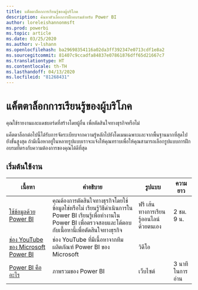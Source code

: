 ```yaml
---
title: แค็ตตาล็อกการเรียนรู้ของผู้บริโภค
description: ค้นหาตัวเลือกการฝึกอบรมสำหรับ Power BI
author: loreleishannonmsft
ms.prod: powerbi
ms.topic: article
ms.date: 03/25/2020
ms.author: v-lshann
ms.openlocfilehash: ba29698354116a02da3ff392347e0713cdf1e8a2
ms.sourcegitcommit: 81407c9ccadfa84837e07861876dff65d21667c7
ms.translationtype: HT
ms.contentlocale: th-TH
ms.lasthandoff: 04/13/2020
ms.locfileid: "81268431"
---
```

# <a name="consumers-learning-catalog"></a>แค็ตตาล็อกการเรียนรู้ของผู้บริโภค

คุณใช้รายงานและแดชบอร์ดที่สร้างโดยผู้อื่น เพื่อตัดสินใจทางธุรกิจหรือไม่ 

แค็ตตาล็อกต่อไปนี้ได้รับการจัดระเบียบจากความรู้หลักไปยังโดเมนเฉพาะและจากพื้นฐานมากที่สุดไปยังขั้นสูงสุด ถ้ามีเนื้อหาอยู่ในหลายรูปแบบเราจะแจ้งให้คุณทราบเพื่อให้คุณสามารถเลือกรูปแบบการฝึกอบรมที่ตรงกับความต้องการของคุณได้ดีที่สุด

## <a name="get-started"></a>เริ่มต้นใช้งาน<a name="get-started"></a>
| เนื้อหา  | คำอธิบาย  | รูปแบบ| ความยาว  |
|--------------------------------------------------------------------------------------------------|-----------------------------------------------------------------------------------------------------------------------------------------------------------------------------------------|---------------------------------------|-------------------|
| [ใช้ข้อมูลด้วย Power BI](https://docs.microsoft.com/learn/paths/consume-data-with-power-bi/) | คุณต้องการตัดสินใจทางธุรกิจโดยใช้ข้อมูลใช่หรือไม่ เรียนรู้วิธีดำเนินการใน Power BI เรียนรู้เพื่อทำงานใน Power BI เพื่อตรวจสอบและโต้ตอบกับเนื้อหานี้เพื่อตัดสินใจทางธุรกิจ | ฟรี เส้นทางการเรียนรู้ออนไลน์ด้วยตนเอง | 2 ชม. 9 น.  |
| [ช่อง YouTube ของ Microsoft Power BI](https://www.youtube.com/user/mspowerbi/videos) | ช่อง YouTube ที่มีเนื้อหาจากทีมผลิตภัณฑ์ Power BI ของ Microsoft  | วิดีโอ  |            |
| [Power BI คืออะไร](https://docs.microsoft.com/power-bi/fundamentals/power-bi-overview) | ภาพรวมของ Power BI | เว็บไซต์  | 3 นาทีในการอ่าน |
